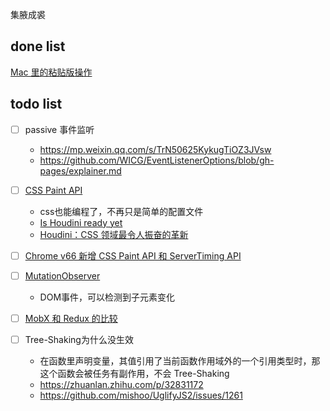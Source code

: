 集腋成裘

## done list

[Mac 里的粘贴版操作](docs/mac_clipboard.md)

## todo list
* [ ] passive 事件监听
	- https://mp.weixin.qq.com/s/TrN50625KykugTiOZ3JVsw
	- https://github.com/WICG/EventListenerOptions/blob/gh-pages/explainer.md


* [ ] [CSS Paint API](https://mp.weixin.qq.com/s/JT2rYI8qGAiZlefih8bAwQ) 
	- css也能编程了，不再只是简单的配置文件
	- [Is Houdini ready yet](https://ishoudinireadyyet.com/)
	- [Houdini：CSS 领域最令人振奋的革新](https://zhuanlan.zhihu.com/p/20939640)

* [ ] [Chrome v66 新增 CSS Paint API 和 ServerTiming API](https://www.cnbeta.com/articles/soft/717805.htm)
* [ ] [MutationObserver](https://developer.mozilla.org/en-US/docs/Web/API/MutationObserver)
	- DOM事件，可以检测到子元素变化 

* [ ] [MobX 和 Redux 的比较](https://github.com/sorrycc/blog/issues/5)

* [ ] Tree-Shaking为什么没生效
	
	- 在函数里声明变量，其值引用了当前函数作用域外的一个引用类型时，那这个函数会被任务有副作用，不会 Tree-Shaking
	- https://zhuanlan.zhihu.com/p/32831172
	- https://github.com/mishoo/UglifyJS2/issues/1261

